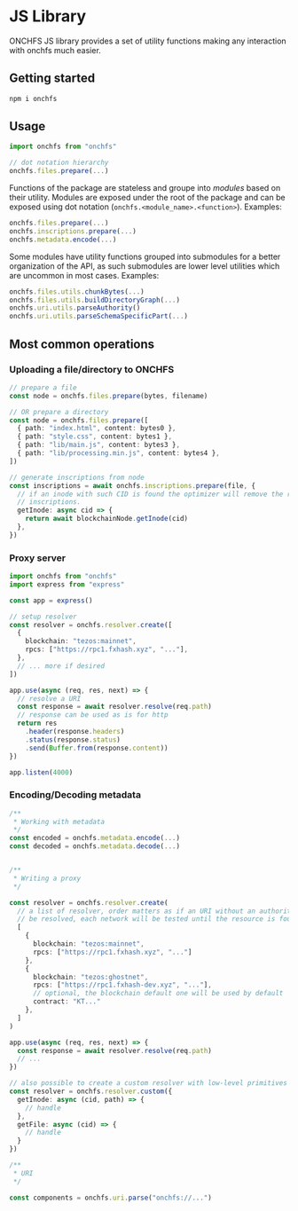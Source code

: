 # JS Library

ONCHFS JS library provides a set of utility functions making any interaction with onchfs much easier.

## Getting started

```bash
npm i onchfs
```

## Usage

```ts
import onchfs from "onchfs"

// dot notation hierarchy
onchfs.files.prepare(...)
```

Functions of the package are stateless and groupe into _modules_ based on their utility. Modules are exposed under the root of the package and can be exposed using dot notation (`onchfs.<module_name>.<function>`). Examples:

```ts
onchfs.files.prepare(...)
onchfs.inscriptions.prepare(...)
onchfs.metadata.encode(...)
```

Some modules have utility functions grouped into submodules for a better organization of the API, as such submodules are lower level utilities which are uncommon in most cases. Examples:

```ts
onchfs.files.utils.chunkBytes(...)
onchfs.files.utils.buildDirectoryGraph(...)
onchfs.uri.utils.parseAuthority()
onchfs.uri.utils.parseSchemaSpecificPart(...)
```

## Most common operations

### Uploading a file/directory to ONCHFS

```ts
// prepare a file
const node = onchfs.files.prepare(bytes, filename)

// OR prepare a directory
const node = onchfs.files.prepare([
  { path: "index.html", content: bytes0 },
  { path: "style.css", content: bytes1 },
  { path: "lib/main.js", content: bytes3 },
  { path: "lib/processing.min.js", content: bytes4 },
])

// generate inscriptions from node
const inscriptions = await onchfs.inscriptions.prepare(file, {
  // if an inode with such CID is found the optimizer will remove the relevant
  // inscriptions.
  getInode: async cid => {
    return await blockchainNode.getInode(cid)
  },
})
```

### Proxy server

```ts
import onchfs from "onchfs"
import express from "express"

const app = express()

// setup resolver
const resolver = onchfs.resolver.create([
  {
    blockchain: "tezos:mainnet",
    rpcs: ["https://rpc1.fxhash.xyz", "..."],
  },
  // ... more if desired
])

app.use(async (req, res, next) => {
  // resolve a URI
  const response = await resolver.resolve(req.path)
  // response can be used as is for http
  return res
    .header(response.headers)
    .status(response.status)
    .send(Buffer.from(response.content))
})

app.listen(4000)
```

### Encoding/Decoding metadata

```ts
/**
 * Working with metadata
 */
const encoded = onchfs.metadata.encode(...)
const decoded = onchfs.metadata.decode(...)


/**
 * Writing a proxy
 */

const resolver = onchfs.resolver.create(
  // a list of resolver, order matters as if an URI without an authority has to
  // be resolved, each network will be tested until the resource is found on one
  [
    {
      blockchain: "tezos:mainnet",
      rpcs: ["https://rpc1.fxhash.xyz", "..."]
    },
    {
      blockchain: "tezos:ghostnet",
      rpcs: ["https://rpc1.fxhash-dev.xyz", "..."],
      // optional, the blockchain default one will be used by default
      contract: "KT..."
    },
  ]
)

app.use(async (req, res, next) => {
  const response = await resolver.resolve(req.path)
  // ...
})

// also possible to create a custom resolver with low-level primitives
const resolver = onchfs.resolver.custom({
  getInode: async (cid, path) => {
    // handle
  },
  getFile: async (cid) => {
    // handle
  }
})

/**
 * URI
 */

const components = onchfs.uri.parse("onchfs://...")

```

